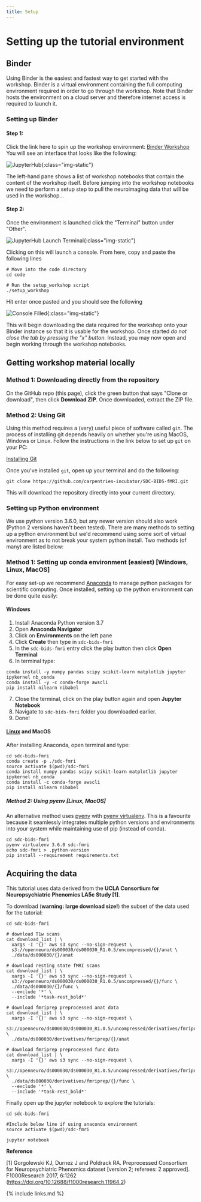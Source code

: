 ```yaml
---
title: Setup
---
```

# Setting up the tutorial environment

## Binder

Using Binder is the easiest and fastest way to get started with the workshop. Binder is a virtual environment containing the full computing environment required in order to go through the workshop. Note that Binder hosts the environment on a cloud server and therefore internet access is required to launch it.

### Setting up Binder

#### **Step 1**:

Click the link here to spin up the workshop environment: [Binder Workshop](https://mybinder.org/v2/gh/carpentries-incubator/SDC-BIDS-fMRI/gh-pages?urlpath=lab/tree/code)
You will see an interface that looks like the following:

![JupyterHub](./fig/jupyterhub.png){:class="img-static"}

The left-hand pane shows a list of workshop notebooks that contain the content of the workshop itself. Before jumping into the workshop notebooks we need to perform a setup step to pull the neuroimaging data that will be used in the workshop...

#### **Step 2**:

Once the environment is launched click the "Terminal" button under "Other". 

![JupyterHub Launch Terminal](./fig/terminal.png){:class="img-static"}

Clicking on this will launch a console. From here, copy and paste the following lines 

```{bash}
# Move into the code directory
cd code

# Run the setup_workshop script
./setup_workshop
```

Hit enter once pasted and you should see the following

![Console Filled](./fig/console_filled.png){:class="img-static"}

This will begin downloading the data required for the workshop onto your Binder instance so that it is usable for the workshop. Once started *do not close the tab by pressing the "x" button.* Instead, you may now open and begin working through the workshop notebooks.


## Getting workshop material locally

### Method 1: Downloading directly from the repository

On the GitHub repo (this page), click the green button that says "Clone or download", then click **Download ZIP**. Once downloaded, extract the ZIP file.

### Method 2: Using Git

Using this method requires a (very) useful piece of software called <code>git</code>. The process of installing git depends heavily on whether you're using MacOS, Windows or Linux. Follow the instructions in the link below to set up <code>git</code> on your PC:

[Installing Git](https://git-scm.com/book/en/v2/Getting-Started-Installing-Git)

Once you've installed <code>git</code>, open up your terminal and do the following:

```
git clone https://github.com/carpentries-incubator/SDC-BIDS-fMRI.git
```

This will download the repository directly into your current directory.

### Setting up Python environment
We use python version 3.6.0, but any newer version should also work (Python 2 versions haven't been tested). There are many methods to setting up a python environment but we'd recommend using some sort of virtual environment as to not break your system python install. Two methods (of many) are listed below:

### Method 1: Setting up conda environment (easiest) [Windows, Linux, MacOS]
For easy set-up we recommend [Anaconda](https://www.anaconda.com/download/) to manage python packages for scientific computing. Once installed, setting up the python environment can be done quite easily:

#### Windows
1. Install Anaconda Python version 3.7
2. Open **Anaconda Navigator**
3. Click on **Environments** on the left pane
4. Click **Create** then type in <code>sdc-bids-fmri</code>
5. In the <code>sdc-bids-fmri</code> entry click the play button then click **Open Terminal**
6. In terminal type:
```
conda install -y numpy pandas scipy scikit-learn matplotlib jupyter ipykernel nb_conda
conda install -y -c conda-forge awscli
pip install nilearn nibabel
```
7. Close the terminal, click on the play button again and open **Jupyter Notebook**
8. Navigate to <code>sdc-bids-fmri</code> folder you downloaded earlier.
9. Done!

#### [Linux](Linux) and MacOS

After installing Anaconda, open terminal and type:

```
cd sdc-bids-fmri
conda create -p ./sdc-fmri
source activate $(pwd)/sdc-fmri
conda install numpy pandas scipy scikit-learn matplotlib jupyter ipykernel nb_conda
conda install -c conda-forge awscli
pip install nilearn nibabel

```
##### Method 2: Using pyenv [Linux, MacOS]
An alternative method uses [pyenv](https://github.com/pyenv/pyenv) with [pyenv virtualenv](https://github.com/pyenv/pyenv-virtualenv). This is a favourite because it seamlessly integrates multiple python versions and environments into your system while maintaining use of pip (instead of conda).
```
cd sdc-bids-fmri
pyenv virtualenv 3.6.0 sdc-fmri
echo sdc-fmri > .python-version
pip install --requirement requirements.txt
```

## Acquiring the data
This tutorial uses data derived from the **UCLA Consortium for Neuropsychiatric Phenomics LA5c Study [1]**.

To download (**warning: large download size!**) the subset of the data used for the tutorial:

```
cd sdc-bids-fmri

# download T1w scans
cat download_list | \
  xargs -I '{}' aws s3 sync --no-sign-request \
  s3://openneuro/ds000030/ds000030_R1.0.5/uncompressed/{}/anat \
  ./data/ds000030/{}/anat

# download resting state fMRI scans
cat download_list | \
  xargs -I '{}' aws s3 sync --no-sign-request \
  s3://openneuro/ds000030/ds000030_R1.0.5/uncompressed/{}/func \
  ./data/ds000030/{}/func \
  --exclude '*' \
  --include '*task-rest_bold*'

# download fmriprep preprocessed anat data
cat download_list | \
  xargs -I '{}' aws s3 sync --no-sign-request \
  s3://openneuro/ds000030/ds000030_R1.0.5/uncompressed/derivatives/fmriprep/{}/anat \
  ./data/ds000030/derivatives/fmriprep/{}/anat

# download fmriprep preprocessed func data
cat download_list | \
  xargs -I '{}' aws s3 sync --no-sign-request \
  s3://openneuro/ds000030/ds000030_R1.0.5/uncompressed/derivatives/fmriprep/{}/func \
  ./data/ds000030/derivatives/fmriprep/{}/func \
  --exclude '*' \
  --include '*task-rest_bold*'
```
Finally open up the jupyter notebook to explore the tutorials:
```
cd sdc-bids-fmri

#Include below line if using anaconda environment
source activate $(pwd)/sdc-fmri

jupyter notebook
```

**Reference**

[1] Gorgolewski KJ, Durnez J and Poldrack RA. Preprocessed Consortium for Neuropsychiatric Phenomics dataset [version 2; referees: 2 approved]. F1000Research 2017, 6:1262
(https://doi.org/10.12688/f1000research.11964.2)

{% include links.md %}
